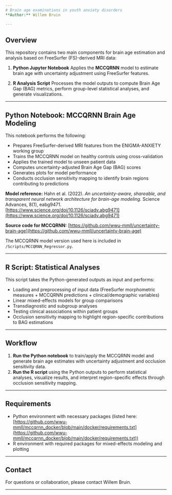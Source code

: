 ```yaml
---
# Brain age examinations in youth anxiety disorders
**Author:** Willem Bruin

---
```


## Overview

This repository contains two main components for brain age estimation and analysis based on FreeSurfer (FS)-derived MRI data:

1. **Python Jupyter Notebook**
   Applies the **MCCQRNN** model to estimate brain age with uncertainty adjustment using FreeSurfer features.

2. **R Analysis Script**
   Processes the model outputs to compute Brain Age Gap (BAG) metrics, perform group-level statistical analyses, and generate visualizations.

---

## Python Notebook: MCCQRNN Brain Age Modeling

This notebook performs the following:

* Prepares FreeSurfer-derived MRI features from the ENIGMA-ANXIETY working group
* Trains the MCCQRNN model on healthy controls using cross-validation
* Applies the trained model to unseen patient data
* Computes uncertainty-adjusted Brain Age Gap (BAG) scores
* Generates plots for model performance
* Conducts occlusion sensitivity mapping to identify brain regions contributing to predictions

**Model reference:**
Hahn et al. (2022). *An uncertainty-aware, shareable, and transparent neural network architecture for brain-age modeling.* Science Advances, 8(1), eabg9471.
[https://www.science.org/doi/10.1126/sciadv.abg9471](https://www.science.org/doi/10.1126/sciadv.abg9471)

**Source code for MCCQRNN:**
[https://github.com/wwu-mmll/uncertainty-brain-age](https://github.com/wwu-mmll/uncertainty-brain-age)

The MCCQRNN model version used here is included in `/Scripts/MCCQRNN_Regressor.py`.

---

## R Script: Statistical Analyses

This script takes the Python-generated outputs as input and performs:

* Loading and preprocessing of input data (FreeSurfer morphometric measures + MCCQRNN predictions + clinical/demographic variables)
* Linear mixed-effects models for group comparisons
* Transdiagnostic and subgroup analyses
* Testing clinical associations within patient groups
* Occlusion sensitivity mapping to highlight region-specific contributions to BAG estimations

---

## Workflow

1. **Run the Python notebook** to train/apply the MCCQRNN model and generate brain age estimates with uncertainty adjustment and occlusion sensitivity data.
2. **Run the R script** using the Python outputs to perform statistical analyses, visualize results, and interpret region-specific effects through occlusion sensitivity mapping.

---

## Requirements

* Python environment with necessary packages (listed here: [https://github.com/wwu-mmll/mccqrnn_docker/blob/main/docker/requirements.txt](https://github.com/wwu-mmll/mccqrnn_docker/blob/main/docker/requirements.txt))
* R environment with required packages for mixed-effects modeling and plotting

---

## Contact

For questions or collaboration, please contact Willem Bruin.

---
